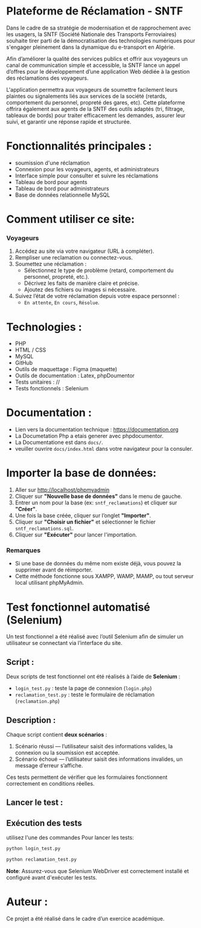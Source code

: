 # Plateforme de Réclamation - SNTF

Dans le cadre de sa stratégie de modernisation et de rapprochement avec les usagers, la SNTF (Société Nationale des Transports Ferroviaires) souhaite tirer parti de la démocratisation des technologies numériques pour s'engager pleinement dans la dynamique du e-transport en Algérie.

Afin d’améliorer la qualité des services publics et offrir aux voyageurs un canal de communication simple et accessible, la SNTF lance un appel d’offres pour le développement d’une application Web dédiée à la gestion des réclamations des voyageurs.

L'application permettra aux voyageurs de soumettre facilement leurs plaintes ou signalements liés aux services de la société (retards, comportement du personnel, propreté des gares, etc). Cette plateforme offrira également aux agents de la SNTF des outils adaptés (tri, filtrage, tableaux de bords) pour traiter efficacement les demandes, assurer leur suivi, et garantir une réponse rapide et structurée.

# Fonctionnalités principales :

- soumission d'une réclamation
- Connexion pour les voyageurs, agents, et administrateurs
- Interface simple pour consulter et suivre les réclamations
- Tableau de bord pour agents
- Tableau de bord pour administrateurs
- Base de données relationnelle MySQL

# Comment utiliser ce site:

### Voyageurs

1. Accédez au site via votre navigateur (URL à compléter).
2. Rempliser une reclamation ou connectez-vous.
3. Soumettez une réclamation :
   - Sélectionnez le type de problème (retard, comportement du personnel, propreté, etc.).
   - Décrivez les faits de manière claire et précise.
   - Ajoutez des fichiers ou images si nécessaire.
4. Suivez l’état de votre réclamation depuis votre espace personnel :
   - `En attente`, `En cours`, `Résolue`.

# Technologies :

- PHP
- HTML / CSS
- MySQL
- GitHub
- Outils de maquettage : Figma (maquette)
- Outils de documentation : Latex, phpDoumentor
- Tests unitaires : //
- Tests fonctionnels : Selenium

# Documentation :

- Lien vers la documentation technique : https://documentation.org
- La Documetation Php a etais generer avec phpdocumentor.
- La Documentatione est dans `docs/`.
- veuiller ouvrire `docs/index.html` dans votre navigateur pour la consuler.

# Importer la base de données:

1. Aller sur [http://localhost/phpmyadmin](http://localhost/phpmyadmin)
2. Cliquer sur **"Nouvelle base de données"** dans le menu de gauche.
3. Entrer un nom pour la base (ex: `sntf_reclamations`) et cliquer sur **"Créer"**.
4. Une fois la base créée, cliquer sur l’onglet **"Importer"**.
5. Cliquer sur **"Choisir un fichier"** et sélectionner le fichier `sntf_reclamations.sql`.
6. Cliquer sur **"Exécuter"** pour lancer l'importation.

### Remarques

- Si une base de données du même nom existe déjà, vous pouvez la supprimer avant de réimporter.
- Cette méthode fonctionne sous XAMPP, WAMP, MAMP, ou tout serveur local utilisant phpMyAdmin.

# Test fonctionnel automatisé (Selenium)

Un test fonctionnel a été réalisé avec l’outil Selenium afin de simuler un utilisateur se connectant via l’interface du site.

## Script :

Deux scripts de test fonctionnel ont été réalisés à l’aide de **Selenium** :

- `login_test.py` : teste la page de connexion (`login.php`)
- `reclamation_test.py` : teste le formulaire de réclamation (`reclamation.php`)

## Description :

Chaque script contient **deux scénarios** :

1. Scénario réussi — l’utilisateur saisit des informations valides, la connexion ou la soumission est acceptée.
2. Scénario échoué — l’utilisateur saisit des informations invalides, un message d’erreur s’affiche.

Ces tests permettent de vérifier que les formulaires fonctionnent correctement en conditions réelles.

## Lancer le test :

## Exécution des tests

utilisez l'une des commandes Pour lancer les tests:

```bash
python login_test.py

python reclamation_test.py
```

**Note**: Assurez-vous que Selenium WebDriver est correctement installé et configuré avant d'exécuter les tests.

# Auteur :

Ce projet a été réalisé dans le cadre d’un exercice académique.
